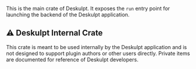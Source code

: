 This is the main crate of Deskulpt. It exposes the `run` entry point for launching the backend of the Deskulpt application.

## ⚠️ Deskulpt Internal Crate

This crate is meant to be used internally by the Deskulpt application and is not designed to support plugin authors or other users directly. Private items are documented for reference of Deskulpt developers.
